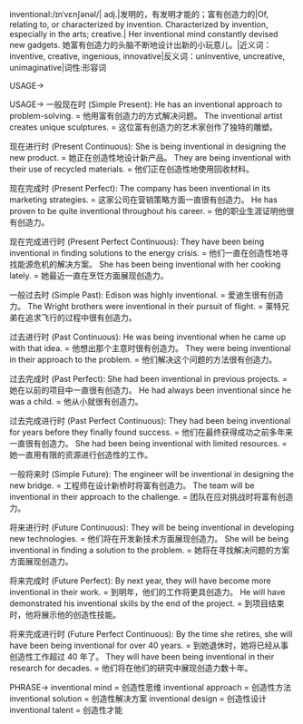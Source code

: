 inventional:/ɪnˈvɛnʃənəl/| adj.|发明的，有发明才能的；富有创造力的|Of, relating to, or characterized by invention.  Characterized by invention, especially in the arts; creative.| Her inventional mind constantly devised new gadgets. 她富有创造力的头脑不断地设计出新的小玩意儿。|近义词：inventive, creative, ingenious, innovative|反义词：uninventive, uncreative, unimaginative|词性:形容词

USAGE->

USAGE->
一般现在时 (Simple Present):
He has an inventional approach to problem-solving. = 他用富有创造力的方式解决问题。
The inventional artist creates unique sculptures. = 这位富有创造力的艺术家创作了独特的雕塑。

现在进行时 (Present Continuous):
She is being inventional in designing the new product. = 她正在创造性地设计新产品。
They are being inventional with their use of recycled materials. = 他们正在创造性地使用回收材料。

现在完成时 (Present Perfect):
The company has been inventional in its marketing strategies. = 这家公司在营销策略方面一直很有创造力。
He has proven to be quite inventional throughout his career. = 他的职业生涯证明他很有创造力。

现在完成进行时 (Present Perfect Continuous):
They have been being inventional in finding solutions to the energy crisis. = 他们一直在创造性地寻找能源危机的解决方案。
She has been being inventional with her cooking lately. = 她最近一直在烹饪方面展现创造力。

一般过去时 (Simple Past):
Edison was highly inventional. = 爱迪生很有创造力。
The Wright brothers were inventional in their pursuit of flight. = 莱特兄弟在追求飞行的过程中很有创造力。

过去进行时 (Past Continuous):
He was being inventional when he came up with that idea. = 他想出那个主意时很有创造力。
They were being inventional in their approach to the problem. = 他们解决这个问题的方法很有创造力。

过去完成时 (Past Perfect):
She had been inventional in previous projects. = 她在以前的项目中一直很有创造力。
He had always been inventional since he was a child. = 他从小就很有创造力。

过去完成进行时 (Past Perfect Continuous):
They had been being inventional for years before they finally found success. = 他们在最终获得成功之前多年来一直很有创造力。
She had been being inventional with limited resources. = 她一直用有限的资源进行创造性的工作。


一般将来时 (Simple Future):
The engineer will be inventional in designing the new bridge. = 工程师在设计新桥时将富有创造力。
The team will be inventional in their approach to the challenge. = 团队在应对挑战时将富有创造力。


将来进行时 (Future Continuous):
They will be being inventional in developing new technologies. = 他们将在开发新技术方面展现创造力。
She will be being inventional in finding a solution to the problem. = 她将在寻找解决问题的方案方面展现创造力。

将来完成时 (Future Perfect):
By next year, they will have become more inventional in their work. = 到明年，他们的工作将更具创造力。
He will have demonstrated his inventional skills by the end of the project. = 到项目结束时，他将展示他的创造性技能。

将来完成进行时 (Future Perfect Continuous):
By the time she retires, she will have been being inventional for over 40 years. = 到她退休时，她将已经从事创造性工作超过 40 年了。
They will have been being inventional in their research for decades. = 他们将在他们的研究中展现创造力数十年。


PHRASE->
inventional mind = 创造性思维
inventional approach = 创造性方法
inventional solution = 创造性解决方案
inventional design = 创造性设计
inventional talent = 创造性才能
